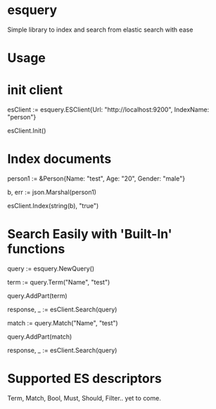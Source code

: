 # esquery
Simple library to index and search from elastic search with ease

# Usage

# init client

esClient := esquery.ESClient{Url: "http://localhost:9200", IndexName: "person"}

esClient.Init()

# Index documents

person1 := &Person{Name: "test", Age: "20", Gender: "male"}

b, err := json.Marshal(person1)

esClient.Index(string(b), "true")

# Search Easily with 'Built-In' functions

query := esquery.NewQuery()

term := query.Term("Name", "test")

query.AddPart(term)

response, _ := esClient.Search(query)


match := query.Match("Name", "test")

query.AddPart(match)

response, _ := esClient.Search(query)

# Supported ES descriptors

Term, Match, Bool, Must, Should, Filter.. yet to come.
